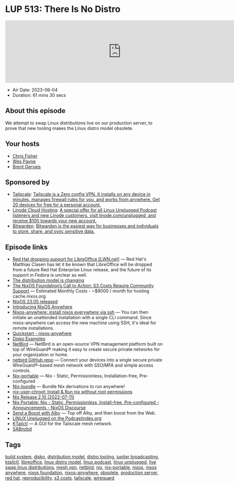 # LUP 513: There Is No Distro

<iframe src="https://player.fireside.fm/v2/RUkczH-V+eglrqxPm?theme=dark" width="740" height="200" frameborder="0" scrolling="no"></iframe>

* Air Date: 2023-06-04
* Duration: 61 mins 30 secs

## About this episode

We attempt to swap Linux distributions live on our production server, to prove that new tooling makes the Linux distro model obsolete.

## Your hosts
* [Chris Fisher](https://linuxunplugged.com/hosts/chrislas)
* [Wes Payne](https://linuxunplugged.com/hosts/wes)
* [Brent Gervais](https://linuxunplugged.com/hosts/brent)

## Sponsored by

  * [Tailscale](http://tailscale.com/): [Tailscale is a Zero config VPN. It installs on any device in minutes, manages firewall rules for you, and works from anywhere. Get 20 devices for free for a personal account. ](http://tailscale.com/)
  * [Linode Cloud Hosting](https://linode.com/unplugged): [A special offer for all Linux Unplugged Podcast listeners and new Linode customers, visit linode.com/unplugged, and receive $100 towards your new account. ](https://linode.com/unplugged)
  * [Bitwarden](https://bitwarden.com/linux): [Bitwarden is the easiest way for businesses and individuals to store, share, and sync sensitive data.](https://bitwarden.com/linux)



## Episode links

  * [Red Hat dropping support for LibreOffice [LWN.net]](https://lwn.net/Articles/933525/ "Red Hat dropping support for LibreOffice \[LWN.net\]") — Red Hat's Matthias Clasen has let it be known that LibreOffice will be dropped from a future Red Hat Enterprise Linux release, and the future of its support in Fedora is unclear as well.
  * [The distribution model is changing](https://www.ypsidanger.com/the-distribution-model-is-changing/ "The distribution model is changing")
  * [The NixOS Foundation’s Call to Action: S3 Costs Require Community Support](https://discourse.nixos.org/t/the-nixos-foundations-call-to-action-s3-costs-require-community-support/28672 "The NixOS Foundation’s Call to Action: S3 Costs Require Community Support") — Estimated Monthly Costs - ~$9000 / month for hosting cache.nixos.org
  * [NixOS 23.05 released](https://nixos.org/blog/announcements.html "NixOS 23.05 released")
  * [Introducing NixOS Anywhere](https://numtide.com/blog/nixos-anywhere-intro/ "Introducing NixOS Anywhere")
  * [Nixos-anywhere: install nixos everywhere via ssh](https://github.com/numtide/nixos-anywhere "Nixos-anywhere: install nixos everywhere via ssh") — You can then initiate an unattended installation with a single CLI command. Since nixos-anywhere can access the new machine using SSH, it's ideal for remote installations.
  * [Quickstart - nixos-anywhere](https://numtide.github.io/nixos-anywhere/ "Quickstart - nixos-anywhere")
  * [Disko Examples](https://github.com/nix-community/disko/tree/master/example "Disko Examples")
  * [NetBird](https://netbird.io/ "NetBird") — NetBird is an open-source VPN management platform built on top of WireGuard® making it easy to create secure private networks for your organization or home.
  * [netbird GitHub repo](https://github.com/netbirdio/netbird "netbird GitHub repo") — Connect your devices into a single secure private WireGuard®-based mesh network with SSO/MFA and simple access controls.
  * [Nix-portable](https://github.com/DavHau/nix-portable "Nix-portable") — Nix - Static, Permissionless, Installation-free, Pre-configured
  * [Nix-bundle](https://github.com/matthewbauer/nix-bundle "Nix-bundle") — Bundle Nix derivations to run anywhere!
  * [nix-user-chroot: Install & Run nix without root permissions](https://github.com/nix-community/nix-user-chroot/ "nix-user-chroot: Install & Run nix without root permissions")
  * [Nix Release 2.10 (2022-07-11)](https://nixos.org/manual/nix/stable/release-notes/rl-2.10.html "Nix Release 2.10 \(2022-07-11\)")
  * [Nix Portable: Nix - Static, Permissionless, Install-free, Pre-configured - Announcements - NixOS Discourse](https://discourse.nixos.org/t/nix-portable-nix-static-permissionless-install-free-pre-configured/11719/4 "Nix Portable: Nix - Static, Permissionless, Install-free, Pre-configured - Announcements - NixOS Discourse")
  * [Send a Boost with Alby](https://getalby.com/ "Send a Boost with Alby") — Top off Alby, and then boost from the Web.
  * [LINUX Unplugged on the Podcastindex.org](https://podcastindex.org/podcast/575694 "LINUX Unplugged on the Podcastindex.org")
  * [KTailctl](https://flathub.org/apps/org.fkoehler.KTailctl "KTailctl") — A GUI for the Tailscale mesh network.
  * [SABnzbd](https://flathub.org/apps/org.sabnzbd.sabnzbd "SABnzbd")



## Tags

[build system](https://linuxunplugged.com/tags/build%20system), [disko](https://linuxunplugged.com/tags/disko), [distribution model](https://linuxunplugged.com/tags/distribution%20model), [distro tooling](https://linuxunplugged.com/tags/distro%20tooling), [jupiter broadcasting](https://linuxunplugged.com/tags/jupiter%20broadcasting), [ktailctl](https://linuxunplugged.com/tags/ktailctl), [libreoffice](https://linuxunplugged.com/tags/libreoffice), [linux distro model](https://linuxunplugged.com/tags/linux%20distro%20model), [linux podcast](https://linuxunplugged.com/tags/linux%20podcast), [linux unplugged](https://linuxunplugged.com/tags/linux%20unplugged), [live swap linux distributions](https://linuxunplugged.com/tags/live%20swap%20linux%20distributions), [mesh vpn](https://linuxunplugged.com/tags/mesh%20vpn), [netbird](https://linuxunplugged.com/tags/netbird), [nix](https://linuxunplugged.com/tags/nix), [nix-portable](https://linuxunplugged.com/tags/nix-portable), [nixos](https://linuxunplugged.com/tags/nixos), [nixos anywhere](https://linuxunplugged.com/tags/nixos%20anywhere), [nixos foundation](https://linuxunplugged.com/tags/nixos%20foundation), [nixos-anywhere](https://linuxunplugged.com/tags/nixos-anywhere), [obsolete](https://linuxunplugged.com/tags/obsolete), [production server](https://linuxunplugged.com/tags/production%20server), [red hat](https://linuxunplugged.com/tags/red%20hat), [reproducibility](https://linuxunplugged.com/tags/reproducibility), [s3 costs](https://linuxunplugged.com/tags/s3%20costs), [tailscale](https://linuxunplugged.com/tags/tailscale), [wireguard](https://linuxunplugged.com/tags/wireguard)